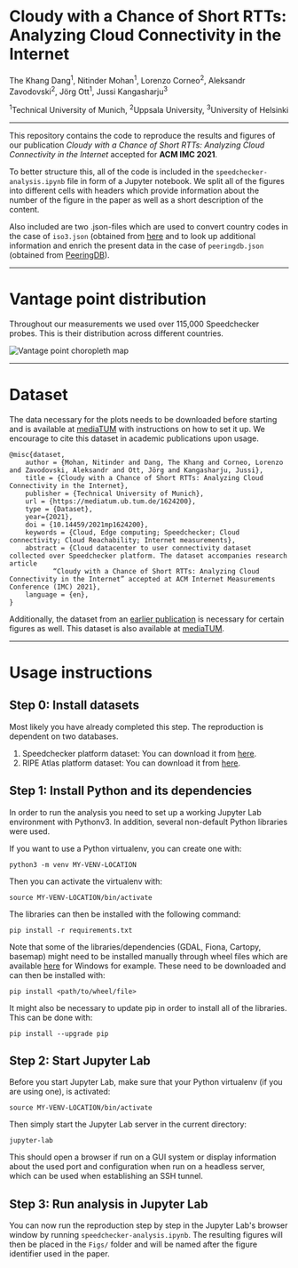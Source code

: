 # Cloudy with a Chance of Short RTTs: Analyzing Cloud Connectivity in the Internet

The Khang Dang<sup>1</sup>, Nitinder Mohan<sup>1</sup>, Lorenzo Corneo<sup>2</sup>, 
Aleksandr Zavodovski<sup>2</sup>, Jörg Ott<sup>1</sup>, Jussi Kangasharju<sup>3</sup>

<sup>1</sup>Technical University of Munich, <sup>2</sup>Uppsala University, <sup>3</sup>University of Helsinki

---

This repository contains the code to reproduce the results and figures of our publication *Cloudy with a Chance of 
Short RTTs: Analyzing Cloud Connectivity in the Internet* accepted for **ACM IMC 2021**.

To better structure this, all of the code is included in the `speedchecker-analysis.ipynb` file in form of a Jupyter notebook.
We split all of the figures into different cells with headers which provide information about the number of the
figure in the paper as well as a short description of the content.

Also included are two .json-files which are used to convert country codes in the case of `iso3.json` 
(obtained from [here](http://country.io/iso3.json) and to look up additional information and enrich
the present data in the case of `peeringdb.json` (obtained from [PeeringDB](https://peeringdb.com/api/net)).

---

# Vantage point distribution

Throughout our measurements we used over 115,000 Speedchecker probes. This is their distribution across different
countries.

![Vantage point choropleth map](figures/probes_choropleth.png)

---

# Dataset

The data necessary for the plots needs to be downloaded before starting and
is available at [mediaTUM](https://mediatum.ub.tum.de/1624200) with instructions on how to set it up. 
We encourage to cite this dataset in academic publications upon usage.

```
@misc{dataset, 
	author = {Mohan, Nitinder and Dang, The Khang and Corneo, Lorenzo and Zavodovski, Aleksandr and Ott, Jörg and Kangasharju, Jussi},
	title = {Cloudy with a Chance of Short RTTs: Analyzing Cloud Connectivity in the Internet},
	publisher = {Technical University of Munich},
	url = {https://mediatum.ub.tum.de/1624200},
	type = {Dataset},
	year={2021},
	doi = {10.14459/2021mp1624200},
	keywords = {Cloud, Edge computing; Speedchecker; Cloud connectivity; Cloud Reachability; Internet measurements},
	abstract = {Cloud datacenter to user connectivity dataset collected over Speedchecker platform. The dataset accompanies research article 
		   “Cloudy with a Chance of Short RTTs: Analyzing Cloud Connectivity in the Internet” accepted at ACM Internet Measurements Conference (IMC) 2021},
	language = {en},
}
```

Additionally, the dataset from an [earlier publication](https://github.com/lorenzocorneo/surrounded-by-the-clouds) is necessary for certain
figures as well. This dataset is also available at [mediaTUM](https://mediatum.ub.tum.de/1593899).

---

# Usage instructions

## Step 0: Install datasets

Most likely you have already completed this step. 
The reproduction is dependent on two databases. 

1. Speedchecker platform dataset: You can download it from [here](https://mediatum.ub.tum.de/1624200).
2. RIPE Atlas platform dataset: You can download it from [here](https://mediatum.ub.tum.de/1593899).

## Step 1: Install Python and its dependencies

In order to run the analysis you need to set up a working Jupyter Lab environment with Pythonv3. In addition, several non-default Python libraries were used. 

If you want to use a Python virtualenv, you can create one with:

```shell
python3 -m venv MY-VENV-LOCATION
```

Then you can activate the virtualenv with:

```shell
source MY-VENV-LOCATION/bin/activate
```

The libraries can then be installed with the following command:

```
pip install -r requirements.txt
```

Note that some of the libraries/dependencies (GDAL, Fiona, Cartopy, basemap) might need to be installed manually through wheel files
which are available [here](https://www.lfd.uci.edu/~gohlke/pythonlibs/) for Windows for example. These need to be downloaded 
and can then be installed with:

```
pip install <path/to/wheel/file>
```

It might also be necessary to update pip in order to install all of the libraries. This can be done with:

```
pip install --upgrade pip
```

## Step 2: Start Jupyter Lab

Before you start Jupyter Lab, make sure that your Python virtualenv (if you are using one), is activated:

```shell
source MY-VENV-LOCATION/bin/activate
```

Then simply start the Jupyter Lab server in the current directory:

```shell
jupyter-lab
```

This should open a browser if run on a GUI system or display information about the used port and configuration when run on a headless server, which can be used when establishing an SSH tunnel.


## Step 3: Run analysis in Jupyter Lab

You can now run the reproduction step by step in the Jupyter Lab's browser window by running `speedchecker-analysis.ipynb`.
The resulting figures will then be placed in the `Figs/` folder and will be named after the figure identifier used in the paper.
